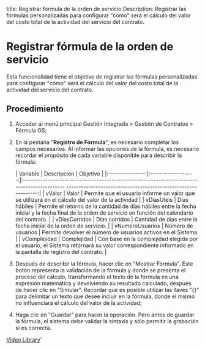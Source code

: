 title: Registrar fórmula de la orden de servicio
Description: Registrar las fórmulas personalizadas para configurar "cómo" será el cálculo del valor del costo total de la actividad del servicio del contrato.
# Registrar fórmula de la orden de servicio

Esta funcionalidad tiene el objetivo de registrar las fórmulas personalizadas
para configurar "cómo" será el cálculo del valor del costo total de la actividad
del servicio del contrato.

Procedimiento
-----------------

1.  Acceder al menú principal Gestión Integrada \> Gestión de Contratos \>
    Fórmula OS;

2.  En la pestaña "**Registro de Fórmula**", es necesario completar los campos
    necesarios. Al informar las opciones de la fórmula, es necesario recordar el
    propósito de cada variable disponible para describir la fórmula:

    |     Variable    |     Descripción    |                                                                          Objetivo                                                                         |
    |:---------------:|:------------------:|:-------------------------------------------------------------------------------------------     --------------------------------------------------------------:|
    |      vValor     |        Valor       |                              Permite que el usuario informe un valor que se utilizará en el cálculo del valor de la actividad                             |
    |    vDiasUteis   |    Días hábiles    | Permite el retorno de la cantidad de días hábiles entre la fecha inicial y la fecha final de la orden de servicio en función del calendario del contrato. |
    |  vDíasCorridos  |    Días corridos   |                                              Cantidad de días entre la fecha inicial de la orden de servicio.                                             |
    | vNumeroUsuarios | Número de usuarios |                                               Permite devolver el número de usuarios activos en el Sistema.                                               |
    |   vComplejidad  |     Complejidad    |    Con base en la complejidad elegida por el usuario, el Sistema retornará su valor correspondiente informado en la pantalla de registro del contrato.    |
 


3.  Después de describir la fórmula, hacer clic en "Mostrar Fórmula". Este botón
    representa la validación de la fórmula y donde se presenta el proceso del
    cálculo, transformando el texto de la fórmula en una expresión matemática y
    devolviendo su resultado calculado, después de hacer clic en "Simular".
    Recordar que es posible utilizar las llaves "{}" para delimitar un texto que
    desee incluir en la fórmula, donde el mismo no influenciará el cálculo del
    valor de la actividad;

4.  Haga clic en "Guardar" para hacer la operación. Pero antes de guardar la
    fórmula, el sistema debe validar la sintaxis y sólo permitir la grabación si
    es correcta.


<i class='fa fa-youtube-play  fa-2x' style='color:#97ce17;vertical-align: middle;'> </i> [Video Library](https://www.youtube.com/playlist?list=PLB5qK2uzf2ROTLt6Tt7uegzqwpXHX5nA2)'

<!-- !!! tip "About"

    <b>Product/Version:</b> CITSmart | 8.00 &nbsp;&nbsp;
    <b>Updated:</b>01/17/2021 – Anna Martins


